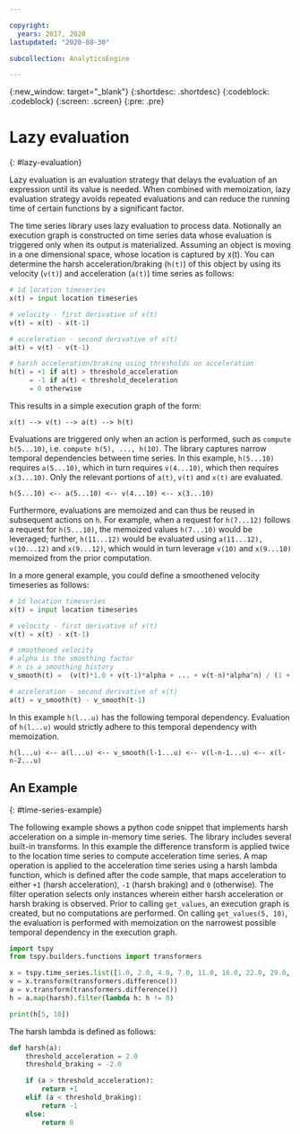 ```yaml
---

copyright:
  years: 2017, 2020
lastupdated: "2020-08-30"

subcollection: AnalyticsEngine

---
```


<!-- Attribute definitions -->
{:new_window: target="_blank"}
{:shortdesc: .shortdesc}
{:codeblock: .codeblock}
{:screen: .screen}
{:pre: .pre}

# Lazy evaluation
{: #lazy-evaluation}

Lazy evaluation is an evaluation strategy that delays the evaluation of an expression until its value is needed. When combined with memoization, lazy evaluation strategy avoids repeated evaluations and can reduce the running time of certain functions by a significant factor.

The time series library uses lazy evaluation to process data. Notionally an execution graph is constructed on time series data whose evaluation is triggered only when its output is materialized. Assuming an object is moving in a one dimensional space, whose location is captured by x(t). You can determine the harsh acceleration/braking (`h(t)`) of this object by using its velocity (`v(t)`) and acceleration (`a(t)`) time series as follows:

```python
# 1d location timeseries
x(t) = input location timeseries

# velocity - first derivative of x(t)
v(t) = x(t) - x(t-1)

# acceleration - second derivative of x(t)
a(t) = v(t) - v(t-1)

# harsh acceleration/braking using thresholds on acceleration
h(t) = +1 if a(t) > threshold_acceleration
     = -1 if a(t) < threshold_deceleration
     = 0 otherwise
```

This results in a simple execution graph of the form:

```
x(t) --> v(t) --> a(t) --> h(t)
```

Evaluations are triggered only when an action is performed, such as `compute h(5...10)`, i.e. `compute h(5), ..., h(10)`. The library captures narrow temporal dependencies between time series. In this example, `h(5...10)` requires `a(5...10)`, which in turn requires `v(4...10)`, which then requires `x(3...10)`. Only the relevant portions of `a(t)`, `v(t)` and `x(t)` are evaluated.

```
h(5...10) <-- a(5...10) <-- v(4...10) <-- x(3...10)
```
Furthermore, evaluations are memoized and can thus be reused in subsequent actions on `h`. For example, when a request for `h(7...12)` follows a request for `h(5...10)`, the memoized values `h(7...10)` would be leveraged; further, `h(11...12)` would be evaluated using `a(11...12), v(10...12)` and `x(9...12)`, which would in turn leverage `v(10)` and `x(9...10)` memoized from the prior computation.

In a more general example, you could define a smoothened velocity timeseries as follows:

```python
# 1d location timeseries
x(t) = input location timeseries

# velocity - first derivative of x(t)
v(t) = x(t) - x(t-1)

# smoothened velocity
# alpha is the smoothing factor
# n is a smoothing history
v_smooth(t) =  (v(t)*1.0 + v(t-1)*alpha + ... + v(t-n)*alpha^n) / (1 + alpha + ... + alpha^n)

# acceleration - second derivative of x(t)
a(t) = v_smooth(t) - v_smooth(t-1)
```

In this example `h(l...u)` has the following temporal dependency. Evaluation of `h(l...u)` would strictly adhere to this temporal dependency with memoization.

```
h(l...u) <-- a(l...u) <-- v_smooth(l-1...u) <-- v(l-n-1...u) <-- x(l-n-2...u)
```

## An Example
{: #time-series-example}

The following example shows a python code snippet that implements harsh acceleration on a simple in-memory time series. The library includes several built-in transforms. In this example the difference transform is applied twice to the location time series to compute acceleration time series. A map operation is applied to the acceleration time series using a harsh lambda function, which is defined after the code sample, that maps acceleration to either `+1` (harsh acceleration), `-1` (harsh braking) and `0` (otherwise). The filter operation selects only instances wherein either harsh acceleration or harsh braking is observed. Prior to calling `get_values`, an execution graph is created, but no computations are performed. On calling `get_values(5, 10)`, the evaluation is performed with memoization on the narrowest possible temporal dependency in the execution graph.

```python
import tspy
from tspy.builders.functions import transformers

x = tspy.time_series.list([1.0, 2.0, 4.0, 7.0, 11.0, 16.0, 22.0, 29.0, 28.0, 30.0, 29.0, 30.0, 30.0])
v = x.transform(transformers.difference())
a = v.transform(transformers.difference())
h = a.map(harsh).filter(lambda h: h != 0)

print(h[5, 10])
```

The harsh lambda is defined as follows:

```python
def harsh(a):
    threshold_acceleration = 2.0
    threshold_braking = -2.0

    if (a > threshold_acceleration):
        return +1
    elif (a < threshold_braking):
        return -1
    else:
        return 0
```
